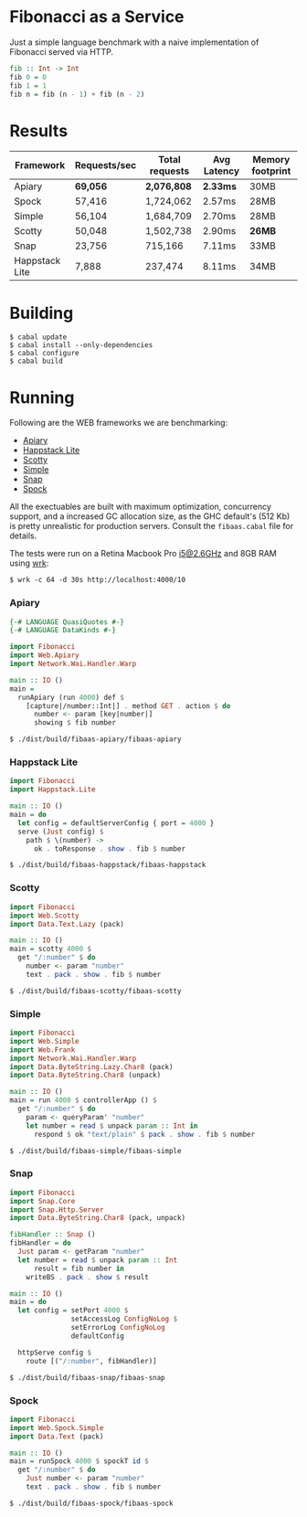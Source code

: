 # Fibonacci as a Service

Just a simple language benchmark with a naive implementation of Fibonacci served via HTTP.

```haskell
fib :: Int -> Int
fib 0 = 0
fib 1 = 1
fib n = fib (n - 1) + fib (n - 2)
```

# Results

| Framework      | Requests/sec  | Total requests | Avg Latency | Memory footprint |
|----------------|---------------|----------------|-------------|------------------|
| Apiary         | **69,056**    | **2,076,808**  | **2.33ms**  | 30MB             |
| Spock          | 57,416        | 1,724,062      | 2.57ms      | 28MB             |
| Simple         | 56,104        | 1,684,709      | 2.70ms      | 28MB             |
| Scotty         | 50,048        | 1,502,738      | 2.90ms      | **26MB**         |
| Snap           | 23,756        | 715,166        | 7.11ms      | 33MB             |
| Happstack Lite | 7,888         | 237,474        | 8.11ms      | 34MB             |

# Building

    $ cabal update
    $ cabal install --only-dependencies
    $ cabal configure
    $ cabal build

# Running

Following are the WEB frameworks we are benchmarking:

* [Apiary](https://github.com/philopon/apiary)
* [Happstack Lite](https://github.com/Happstack/happstack-lite)
* [Scotty](https://github.com/scotty-web/scotty)
* [Simple](https://github.com/alevy/simple)
* [Snap](https://github.com/snapframework/snap)
* [Spock](https://github.com/agrafix/Spock)

All the exectuables are built with maximum optimization, concurrency support, and a increased GC allocation size, as the GHC default's (512 Kb) is pretty unrealistic for production servers. Consult the `fibaas.cabal` file for details.

The tests were run on a Retina Macbook Pro i5@2.6GHz and 8GB RAM using [wrk](https://github.com/wg/wrk):

    $ wrk -c 64 -d 30s http://localhost:4000/10

### Apiary

```haskell
{-# LANGUAGE QuasiQuotes #-}
{-# LANGUAGE DataKinds #-}

import Fibonacci
import Web.Apiary
import Network.Wai.Handler.Warp

main :: IO ()
main =
  runApiary (run 4000) def $
    [capture|/number::Int|] . method GET . action $ do
      number <- param [key|number|]
      showing $ fib number
```

    $ ./dist/build/fibaas-apiary/fibaas-apiary

### Happstack Lite

```haskell
import Fibonacci
import Happstack.Lite

main :: IO ()
main = do
  let config = defaultServerConfig { port = 4000 }
  serve (Just config) $
    path $ \(number) ->
      ok . toResponse . show . fib $ number
```

    $ ./dist/build/fibaas-happstack/fibaas-happstack

### Scotty

```haskell
import Fibonacci
import Web.Scotty
import Data.Text.Lazy (pack)

main :: IO ()
main = scotty 4000 $
  get "/:number" $ do
    number <- param "number"
    text . pack . show . fib $ number
```

    $ ./dist/build/fibaas-scotty/fibaas-scotty

### Simple

```haskell
import Fibonacci
import Web.Simple
import Web.Frank
import Network.Wai.Handler.Warp
import Data.ByteString.Lazy.Char8 (pack)
import Data.ByteString.Char8 (unpack)

main :: IO ()
main = run 4000 $ controllerApp () $
  get "/:number" $ do
    param <- queryParam' "number"
    let number = read $ unpack param :: Int in
      respond $ ok "text/plain" $ pack . show . fib $ number
```

    $ ./dist/build/fibaas-simple/fibaas-simple

### Snap

```haskell
import Fibonacci
import Snap.Core
import Snap.Http.Server
import Data.ByteString.Char8 (pack, unpack)

fibHandler :: Snap ()
fibHandler = do
  Just param <- getParam "number"
  let number = read $ unpack param :: Int
      result = fib number in
    writeBS . pack . show $ result

main :: IO ()
main = do
  let config = setPort 4000 $
               setAccessLog ConfigNoLog $
               setErrorLog ConfigNoLog
               defaultConfig

  httpServe config $
    route [("/:number", fibHandler)]
```

    $ ./dist/build/fibaas-snap/fibaas-snap

### Spock

```haskell
import Fibonacci
import Web.Spock.Simple
import Data.Text (pack)

main :: IO ()
main = runSpock 4000 $ spockT id $
  get "/:number" $ do
    Just number <- param "number"
    text . pack . show . fib $ number
```

    $ ./dist/build/fibaas-spock/fibaas-spock
